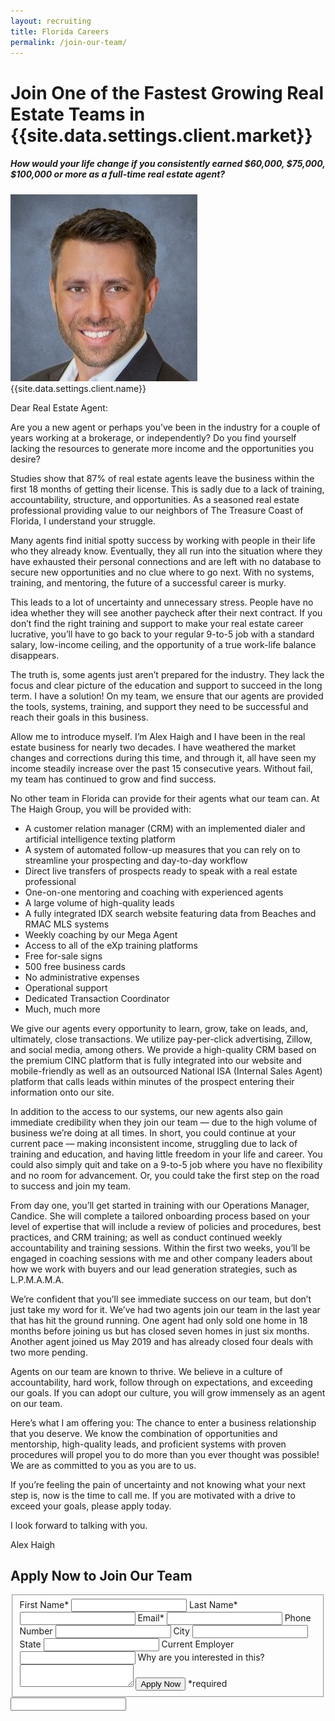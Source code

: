 ```yaml
---
layout: recruiting
title: Florida Careers
permalink: /join-our-team/
---
```


<div class="recruiting-page">
<h1 class="join-us">Join One of the Fastest Growing Real Estate Teams in {{site.data.settings.client.market}}</h1>
<h5 class="join-us-subtitle">How would your life change if you consistently earned $60,000, $75,000, $100,000 or more as a full-time real estate agent?</h5>
<div class="recruiting-photo">
<span class="client-image-container">
<img src="/img/headshot.jpg" alt="{{site.data.settings.client.name}}" class="client-image"/>
</span>
<figcaption class="caption">{{site.data.settings.client.name}}</figcaption>
</div>


<p>Dear Real Estate Agent:</p>

<p>Are you a new agent or perhaps you’ve been in the industry for a couple of years working at a brokerage, or independently? Do you find yourself lacking the resources to generate more income and the opportunities you desire?</p>

<p>Studies show that 87% of real estate agents leave the business within the first 18 months of getting their license. This is sadly due to a lack of training, accountability, structure, and opportunities. As a seasoned real estate professional providing value to our neighbors of The Treasure Coast of Florida, I understand your struggle.</p>

<p>Many agents find initial spotty success by working with people in their life who they already know. Eventually, they all run into the situation where they have exhausted their personal connections and are left with no database to secure new opportunities and no clue where to go next. With no systems, training, and mentoring, the future of a successful career is murky.</p>

<p>This leads to a lot of uncertainty and unnecessary stress. People have no idea whether they will see another paycheck after their next contract. If you don’t find the right training and support to make your real estate career lucrative, you’ll have to go back to your regular 9-to-5 job with a standard salary, low-income ceiling, and the opportunity of a true work-life balance disappears.</p>

<p>The truth is, some agents just aren’t prepared for the industry. They lack the focus and clear picture of the education and support to succeed in the long term. I have a solution! On my team, we ensure that our agents are provided the tools, systems, training, and support they need to be successful and reach their goals in this business.</p>

<p>Allow me to introduce myself. I’m Alex Haigh and I have been in the real estate business for nearly two decades. I have weathered the market changes and corrections during this time, and through it, all have seen my income steadily increase over the past 15 consecutive years. Without fail, my team has continued to grow and find success.</p>

<p>No other team in Florida can provide for their agents what our team can. At The Haigh Group,
you will be provided with:
<ul class="indent">
<li>A customer relation manager (CRM) with an implemented dialer and artificial intelligence texting platform</li>
<li>A system of automated follow-up measures that you can rely on to streamline your prospecting and day-to-day workflow</li>
<li>Direct live transfers of prospects ready to speak with a real estate professional</li>
<li>One-on-one mentoring and coaching with experienced agents</li>
<li>A large volume of high-quality leads</li>
<li>A fully integrated IDX search website featuring data from Beaches and RMAC MLS systems</li>
<li>Weekly coaching by our Mega Agent</li>
<li>Access to all of the eXp training platforms</li>
<li>Free for-sale signs</li>
<li>500 free business cards</li>
<li>No administrative expenses</li>
<li>Operational support</li>
<li>Dedicated Transaction Coordinator</li>
<li>Much, much more</li>
</ul></p>

<p>We give our agents every opportunity to learn, grow, take on leads, and, ultimately, close transactions. We utilize pay-per-click advertising, Zillow, and social media, among others. We provide a high-quality CRM based on the premium CINC platform that is fully integrated into our website and mobile-friendly as well as an outsourced National ISA (Internal Sales Agent) platform that calls leads within minutes of the prospect entering their information onto our site.</p>

<p>In addition to the access to our systems, our new agents also gain immediate credibility when they join our team — due to the high volume of business we’re doing at all times. In short, you could continue at your current pace — making inconsistent income, struggling due to lack of training and education, and having little freedom in your life and career. You could also simply quit and take on a 9-to-5 job where you have no flexibility and no room for advancement. Or, you could take the first step on the road to success and join my team.</p>

<p>From day one, you’ll get started in training with our Operations Manager, Candice. She will complete a tailored onboarding process based on your level of expertise that will include a review of policies and procedures, best practices, and CRM training; as well as conduct continued weekly accountability and training sessions. Within the first two weeks, you’ll be engaged in coaching sessions with me and other company leaders about how we work with buyers and our lead generation strategies, such as L.P.M.A.M.A.</p>

<p>We’re confident that you’ll see immediate success on our team, but don’t just take my word for it. We’ve had two agents join our team in the last year that has hit the ground running. One agent had only sold one home in 18 months before joining us but has closed seven homes in just six months. Another agent joined us May 2019 and has already closed four deals with two more pending.</p>

<p>Agents on our team are known to thrive. We believe in a culture of accountability, hard work, follow through on expectations, and exceeding our goals. If you can adopt our culture, you will grow immensely as an agent on our team.</p>

<p>Here’s what I am offering you: The chance to enter a business relationship that you deserve. We know the combination of opportunities and mentorship, high-quality leads, and proficient systems with proven procedures will propel you to do more than you ever thought was possible! We are as committed to you as you are to us.</p>

<p>If you’re feeling the pain of uncertainty and not knowing what your next step is, now is the time to call me. If you are motivated with a drive to exceed your goals, please apply today.</p>

<p>I look forward to talking with you.</p>

<p>Alex Haigh</p>




<h2 class="recruiting">Apply Now to Join Our Team</h2>

<form method="post" class="home-value cta-forms" action="https://formspree.io/{{site.data.settings.client.email}}" onsubmit="return setReturn()">
					<fieldset><label for="firstname">First Name*</label> <input type="text" required="" name="firstname" /> <label for="lastname">Last Name*</label> <input type="text" required="" name="lastname" /> <label for="email">Email*</label> <input type="text" name="name" /> <label for="phone">Phone Number </label> <input type="tel" name="phone" />
						<!--base32-c9gq6t9k68pkcd3jcwpp4rbkcmtk4-base32--><label for="city">City </label> <input type="text" name="city" /> <label for="state">State </label> <input type="text" name="state" /> <label for="employer">Current Employer </label> <input type="text" name="employer" /> <label for="message">Why are you interested in this? </label><textarea name="employer"></textarea>
						<!--base32-c9gq6t9k68pk8cbme5gq4uv4cguqachj70r2urk1edjk6cg-base32--><input class="submit light-light" type="submit" value="Apply Now" name="submitrecruitingForm" /> <span class="asterisk">*required</span></fieldset>
					<div class="hidden"><input type="hidden" value="{{site.data.settings.client.email}}" name="_to" /> <input type="hidden" value="Recruiting Contact Request Message From Your Vyral Careers and Training Video Blog" name="_subject" /> <input type="text" name="_gotcha" /></div>
				</form>
</div>
